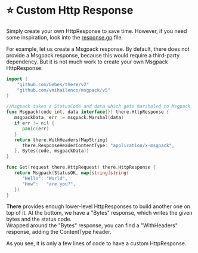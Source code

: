 # ⭐️ Custom Http Response

Simply create your own HttpResponse to save time. However, if you need some inspiration, look into the [response.go](https://github.com/Gebes/there/blob/main/response.go) file.

For example, let us create a Msgpack response. By default, there does not provide a Msgpack response, because this would require a third-party dependency. But it is not much work to create your own Msgpack HttpResponse:
```go
import (
    "github.com/Gebes/there/v2"
    "github.com/vmihailenco/msgpack/v5"
)

//Msgpack takes a StatusCode and data which gets marshaled to Msgpack
func Msgpack(code int, data interface{}) there.HttpResponse {
   msgpackData, err := msgpack.Marshal(data)
   if err != nil {
      panic(err)
   }
   return there.WithHeaders(MapString{
      there.ResponseHeaderContentType: "application/x-msgpack",
   }, Bytes(code, msgpackData))
}

func Get(request there.HttpRequest) there.HttpResponse {
   return Msgpack(StatusOK, map[string]string{
      "Hello": "World",
      "How":   "are you?",
   })
}
```

**There** provides enough lower-level HttpResponses to build another one on top of it. At the bottom, we have a "Bytes" response, which writes the given bytes and the status code.  
Wrapped around the "Bytes" response, you can find a "WithHeaders" response, adding the ContentType header.

As you see, it is only a few lines of code to have a custom HttpResponse.